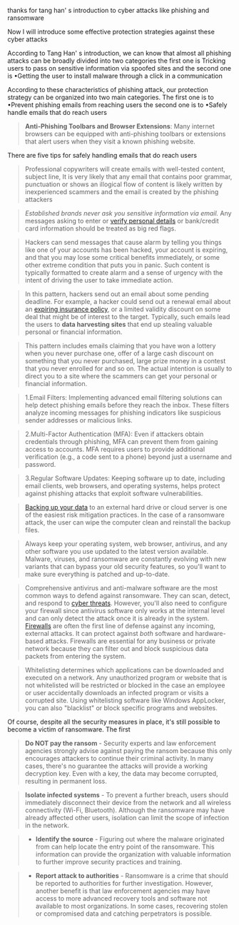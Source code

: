 

thanks for tang han' s introduction to cyber attacks like phishing and ransomware

Now I will introduce some effective protection strategies against these cyber attacks

According to Tang Han' s introduction, we can know that almost all phishing attacks can be broadly divided into two categories
the first one is Tricking users to pass on sensitive information via spoofed sites
and the second one is •Getting the user to install malware through a click in a communication


According to these characteristics of phishing attack, our protection strategy can be organized into two main categories.
The first one is to •Prevent phishing emails from reaching users
the second one is to •Safely handle emails that do reach users





> **Anti-Phishing Toolbars and Browser Extensions**: Many internet browsers can be equipped with anti-phishing toolbars or extensions that alert users when they visit a known phishing website.

There are five tips for safely handling emails that do reach users

>Professional copywriters will create emails with well-tested content, subject line,
> It is very likely that any email that contains poor grammar, punctuation or shows an illogical flow of content is likely written by inexperienced scammers and the email is created by the phishing attackers

> _Established brands never ask you sensitive information via email._ Any messages asking to enter or [verify personal details](https://digitalguardian.com/blog/phishing-attack-prevention-how-identify-avoid-phishing-scams) or bank/credit card information should be treated as big red flags.

> Hackers can send messages that cause alarm by telling you things like one of your accounts has been hacked, your account is expiring, and that you may lose some critical benefits immediately, or some other extreme condition that puts you in panic. Such content is typically formatted to create alarm and a sense of urgency with the intent of driving the user to take immediate action.

> In this pattern, hackers send out an email about some pending deadline. For example, a hacker could send out a renewal email about an [expiring insurance policy](http://www.rmmagazine.com/2018/11/08/turning-to-crime-insurance-policies-for-phishing-losses/), or a limited validity discount on some deal that might be of interest to the target. Typically, such emails lead the users to **data harvesting sites** that end up stealing valuable personal or financial information.

> This pattern includes emails claiming that you have won a lottery when you never purchase one, offer of a large cash discount on something that you never purchased, large prize money in a contest that you never enrolled for and so on. The actual intention is usually to direct you to a site where the scammers can get your personal or financial information.



> 1.Email Filters: Implementing advanced email filtering solutions can help detect phishing emails before they reach the inbox. These filters analyze incoming messages for phishing indicators like suspicious sender addresses or malicious links.

> 2.Multi-Factor Authentication (MFA): Even if attackers obtain credentials through phishing, MFA can prevent them from gaining access to accounts. MFA requires users to provide additional verification (e.g., a code sent to a phone) beyond just a username and password.

>3.Regular Software Updates: Keeping software up to date, including email clients, web browsers, and operating systems, helps protect against phishing attacks that exploit software vulnerabilities.


> [Backing up your data](http://www.upguard.com/blog/how-to-back-up-your-data) to an external hard drive or cloud server is one of the easiest risk mitigation practices. In the case of a ransomware attack, the user can wipe the computer clean and reinstall the backup files.

> Always keep your operating system, web browser, antivirus, and any other software you use updated to the latest version available. Malware, viruses, and ransomware are constantly evolving with new variants that can bypass your old security features, so you'll want to make sure everything is patched and up-to-date.

> Comprehensive antivirus and anti-malware software are the most common ways to defend against ransomware. They can scan, detect, and respond to [cyber threats](https://www.upguard.com/blog/cyber-threat). However, you'll also need to configure your firewall since antivirus software only works at the internal level and can only detect the attack once it is already in the system.
> [Firewalls](https://us.norton.com/internetsecurity-emerging-threats-what-is-firewall.html) are often the first line of defense against any incoming, external attacks. It can protect against _both_ software and hardware-based attacks. Firewalls are essential for any business or private network because they can filter out and block suspicious data packets from entering the system.

> Whitelisting determines which applications can be downloaded and executed on a network. Any unauthorized program or website that is not whitelisted will be restricted or blocked in the case an employee or user accidentally downloads an infected program or visits a corrupted site. Using whitelisting software like Windows AppLocker, you can also "blacklist" or block specific programs and websites.







Of course, despite all the security measures in place, it's still possible to become a victim of ransomware.
The first 

> **Do NOT pay the ransom** - Security experts and law enforcement agencies strongly advise against paying the ransom because this only encourages attackers to continue their criminal activity. In many cases, there's no guarantee the attacks will provide a working decryption key. Even with a key, the data may become corrupted, resulting in permanent loss.

> **Isolate infected systems** - To prevent a further breach, users should immediately disconnect their device from the network and all wireless connectivity (Wi-Fi, Bluetooth). Although the ransomware may have already affected other users, isolation can limit the scope of infection in the network.


> - **Identify the source** - Figuring out where the malware originated from can help locate the entry point of the ransomware. This information can provide the organization with valuable information to further improve security practices and training.

> - **Report attack to authorities** - Ransomware is a crime that should be reported to authorities for further investigation. However, another benefit is that law enforcement agencies may have access to more advanced recovery tools and software not available to most organizations. In some cases, recovering stolen or compromised data and catching perpetrators is possible.


